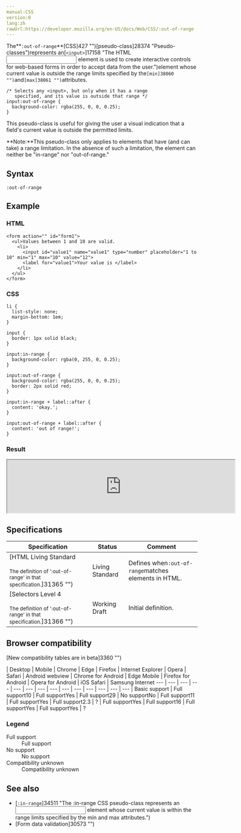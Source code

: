 ```yaml
---
manual:CSS
version:0
lang:zh
rawUrl:https://developer.mozilla.org/en-US/docs/Web/CSS/:out-of-range
---
```






The**`:out-of-range`**[CSS]427 "")[pseudo-class]28374 "Pseudo-classes")represents an[`<input>`]17158 "The HTML <input> element is used to create interactive controls for web-based forms in order to accept data from the user.")element whose current value is outside the range limits specified by the`[min]38060 "")`and`[max]38061 "")`attributes.


```
/* Selects any <input>, but only when it has a range
   specified, and its value is outside that range */
input:out-of-range {
  background-color: rgba(255, 0, 0, 0.25);
}
```


This pseudo-class is useful for giving the user a visual indication that a field&#39;s current value is outside the permitted limits.

**Note:**This pseudo-class only applies to elements that have (and can take) a range limitation. In the absence of such a limitation, the element can neither be &quot;in-range&quot; nor &quot;out-of-range.&quot;

## Syntax<a name="Syntax"></a>

```
:out-of-range
```

## Example<a name="Example"></a>

### HTML<a name="HTML"></a>

```
<form action="" id="form1">
  <ul>Values between 1 and 10 are valid.
    <li>
      <input id="value1" name="value1" type="number" placeholder="1 to 10" min="1" max="10" value="12">
      <label for="value1">Your value is </label>
    </li>
  </ul>
</form>
```

### CSS<a name="CSS"></a>

```
li {
  list-style: none;
  margin-bottom: 1em;
}

input {
  border: 1px solid black;
}

input:in-range {
  background-color: rgba(0, 255, 0, 0.25);
}

input:out-of-range {
  background-color: rgba(255, 0, 0, 0.25);
  border: 2px solid red;
}

input:in-range + label::after {
  content: 'okay.';
}

input:out-of-range + label::after {
  content: 'out of range!';
}
```

### Result<a name="Result"></a>

<iframe src='https://mdn.mozillademos.org/en-US/docs/Web/CSS/:out-of-range$samples/Example?revision=1342924' width='600' height='140'></iframe>


## Specifications<a name="Specifications"></a>

Specification | Status | Comment 
 ---  |  ---  |  ---  | 
[HTML Living Standard<br></br><small>The definition of &#39;:out-of-range&#39; in that specification.</small>]31365 "") | Living Standard | Defines when`:out-of-range`matches elements in HTML. 
[Selectors Level 4<br></br><small>The definition of &#39;:out-of-range&#39; in that specification.</small>]31366 "") | Working Draft | Initial definition. 


## Browser compatibility<a name="Browser_compatibility"></a>
[New compatibility tables are in beta<i></i>]3360 "")

 | <abbr>Desktop<i></i></abbr> | <abbr>Mobile<i></i></abbr> 
 | <abbr>Chrome<i></i></abbr> | <abbr>Edge<i></i></abbr> | <abbr>Firefox<i></i></abbr> | <abbr>Internet Explorer<i></i></abbr> | <abbr>Opera<i></i></abbr> | <abbr>Safari<i></i></abbr> | <abbr>Android webview<i></i></abbr> | <abbr>Chrome for Android<i></i></abbr> | <abbr>Edge Mobile<i></i></abbr> | <abbr>Firefox for Android<i></i></abbr> | <abbr>Opera for Android<i></i></abbr> | <abbr>iOS Safari<i></i></abbr> | <abbr>Samsung Internet<i></i></abbr> 
 ---  |  ---  |  ---  |  ---  |  ---  |  ---  |  ---  |  ---  |  ---  |  ---  |  ---  |  ---  |  ---  |  ---  | 
Basic support | <abbr>Full support</abbr>10 | <abbr>Full support</abbr>Yes | <abbr>Full support</abbr>29 | <abbr>No support</abbr>No | <abbr>Full support</abbr>11 | <abbr>Full support</abbr>Yes | <abbr>Full support</abbr>2.3 | <abbr>?</abbr> | <abbr>Full support</abbr>Yes | <abbr>Full support</abbr>16 | <abbr>Full support</abbr>Yes | <abbr>Full support</abbr>Yes | <abbr>?</abbr> 


### Legend<a name="Legend"></a>
<dl><dt id=''><abbr>Full support</abbr></dt><dd>Full support</dd><dt id=''><abbr>No support</abbr></dt><dd>No support</dd><dt id=''><abbr>Compatibility unknown</abbr></dt><dd>Compatibility unknown</dd></dl>



## See also<a name="See_also"></a>

* [`:in-range`]34511 "The :in-range CSS pseudo-class represents an <input> element whose current value is within the range limits specified by the min and max attributes.")
* [Form data validation]30573 "")



